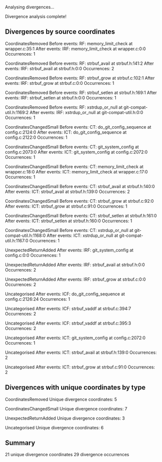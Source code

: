 Analysing divergences…

Divergence analysis complete!

## Divergences by source coordinates

CoordinatesRemoved
  Before events:
    RF: memory_limit_check at wrapper.c:35:1
  After events:
    IRF: memory_limit_check at wrapper.c:0:0
  Occurrences: 1

CoordinatesRemoved
  Before events:
    RF: strbuf_avail at strbuf.h:141:2
  After events:
    IRF: strbuf_avail at strbuf.h:0:0
  Occurrences: 2

CoordinatesRemoved
  Before events:
    RF: strbuf_grow at strbuf.c:102:1
  After events:
    IRF: strbuf_grow at strbuf.c:0:0
  Occurrences: 1

CoordinatesRemoved
  Before events:
    RF: strbuf_setlen at strbuf.h:169:1
  After events:
    IRF: strbuf_setlen at strbuf.h:0:0
  Occurrences: 1

CoordinatesRemoved
  Before events:
    RF: xstrdup_or_null at git-compat-util.h:1169:2
  After events:
    IRF: xstrdup_or_null at git-compat-util.h:0:0
  Occurrences: 1

CoordinatesChangedSmall
  Before events:
    CT: do_git_config_sequence at config.c:2124:0
  After events:
    ICT: do_git_config_sequence at config.c:2122:0
  Occurrences: 1

CoordinatesChangedSmall
  Before events:
    CT: git_system_config at config.c:2073:0
  After events:
    ICT: git_system_config at config.c:2072:0
  Occurrences: 1

CoordinatesChangedSmall
  Before events:
    CT: memory_limit_check at wrapper.c:18:0
  After events:
    ICT: memory_limit_check at wrapper.c:17:0
  Occurrences: 1

CoordinatesChangedSmall
  Before events:
    CT: strbuf_avail at strbuf.h:140:0
  After events:
    ICT: strbuf_avail at strbuf.h:139:0
  Occurrences: 2

CoordinatesChangedSmall
  Before events:
    CT: strbuf_grow at strbuf.c:92:0
  After events:
    ICT: strbuf_grow at strbuf.c:91:0
  Occurrences: 1

CoordinatesChangedSmall
  Before events:
    CT: strbuf_setlen at strbuf.h:161:0
  After events:
    ICT: strbuf_setlen at strbuf.h:160:0
  Occurrences: 1

CoordinatesChangedSmall
  Before events:
    CT: xstrdup_or_null at git-compat-util.h:1168:0
  After events:
    ICT: xstrdup_or_null at git-compat-util.h:1167:0
  Occurrences: 1

UnexpectedReturnAdded
  After events:
    IRF: git_system_config at config.c:0:0
  Occurrences: 1

UnexpectedReturnAdded
  After events:
    IRF: strbuf_avail at strbuf.h:0:0
  Occurrences: 2

UnexpectedReturnAdded
  After events:
    IRF: strbuf_grow at strbuf.c:0:0
  Occurrences: 2

Uncategorised
  After events:
    ICF: do_git_config_sequence at config.c:2126:24
  Occurrences: 1

Uncategorised
  After events:
    ICF: strbuf_vaddf at strbuf.c:394:7
  Occurrences: 2

Uncategorised
  After events:
    ICF: strbuf_vaddf at strbuf.c:395:3
  Occurrences: 2

Uncategorised
  After events:
    ICT: git_system_config at config.c:2072:0
  Occurrences: 1

Uncategorised
  After events:
    ICT: strbuf_avail at strbuf.h:139:0
  Occurrences: 2

Uncategorised
  After events:
    ICT: strbuf_grow at strbuf.c:91:0
  Occurrences: 2

## Divergences with unique coordinates by type

CoordinatesRemoved
  Unique divergence coordinates: 5

CoordinatesChangedSmall
  Unique divergence coordinates: 7

UnexpectedReturnAdded
  Unique divergence coordinates: 3

Uncategorised
  Unique divergence coordinates: 6

## Summary

21 unique divergence coordinates
29 divergence occurrences
